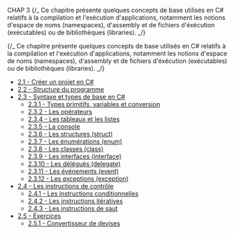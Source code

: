CHAP 3
{/_ Ce chapitre présente quelques concepts de base utilisés en C# relatifs à la compilation et l'exécution d'applications, notamment les notions d'espace de noms (namespaces), d'assembly et de fichiers d'éxécution (exécutables) ou de bibliothèques (libraries). _/}

{/_ Ce chapitre présente quelques concepts de base utilisés en C# relatifs à la compilation et l'exécution d'applications, notamment les notions d'espace de noms (namespaces), d'assembly et de fichiers d'éxécution (exécutables) ou de bibliothèques (libraries). _/}

- [2.1 - Créer un projet en C#](2.1.md)
- [2.2 - Structure du programme](2.2.md)
- [2.3 - Syntaxe et types de base en C#](2.3.md)
  - [2.3.1 - Types primitifs, variables et conversion](2.3.1.md)
  - [2.3.2 - Les opérateurs](2.3.2.md)
  - [2.3.4 - Les tableaux et les listes](2.3.4.md)
  - [2.3.5 - La console](2.3.5.md)
  - [2.3.6 - Les structures (struct)](2.3.6.md)
  - [2.3.7 - Les énumérations (enum)](2.3.7.md)
  - [2.3.8 - Les classes (class)](2.3.8.md)
  - [2.3.9 - Les interfaces (interface)](2.3.9.md)
  - [2.3.10 - Les délégués (delegate)](2.3.10.md)
  - [2.3.11 - Les événements (event)](2.3.11.md)
  - [2.3.12 - Les exceptions (exception)](2.3.12.md)
- [2.4 - Les instructions de contrôle](2.4.md)
  - [2.4.1 - Les instructions conditionnelles](2.4.1.md)
  - [2.4.2 - Les instructions itératives](2.4.2.md)
  - [2.4.3 - Les instructions de saut](2.4.3.md)
- [2.5 - Exercices](2.5.md)
  - [2.5.1 - Convertisseur de devises](2.5.1.md)
